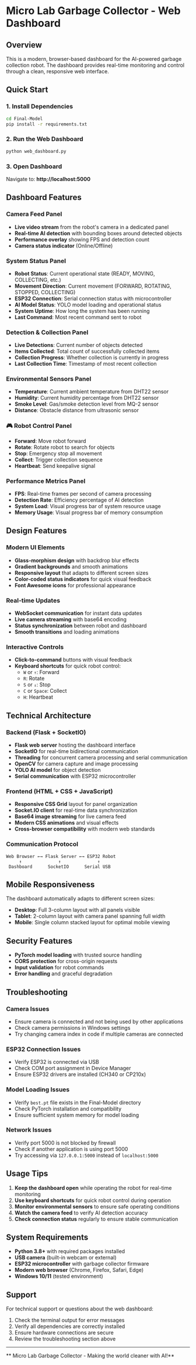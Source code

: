 #  Micro Lab Garbage Collector - Web Dashboard

## Overview
This is a modern, browser-based dashboard for the AI-powered garbage collection robot. The dashboard provides real-time monitoring and control through a clean, responsive web interface.

##  Quick Start

### 1. Install Dependencies
```bash
cd Final-Model
pip install -r requirements.txt
```

### 2. Run the Web Dashboard
```bash
python web_dashboard.py
```

### 3. Open Dashboard
Navigate to: **http://localhost:5000**

##  Dashboard Features

###  **Camera Feed Panel**
- **Live video stream** from the robot's camera in a dedicated panel
- **Real-time AI detection** with bounding boxes around detected objects
- **Performance overlay** showing FPS and detection count
- **Camera status indicator** (Online/Offline)

###  **System Status Panel**
- **Robot Status**: Current operational state (READY, MOVING, COLLECTING, etc.)
- **Movement Direction**: Current movement (FORWARD, ROTATING, STOPPED, COLLECTING)
- **ESP32 Connection**: Serial connection status with microcontroller
- **AI Model Status**: YOLO model loading and operational status
- **System Uptime**: How long the system has been running
- **Last Command**: Most recent command sent to robot

###  **Detection & Collection Panel**
- **Live Detections**: Current number of objects detected
- **Items Collected**: Total count of successfully collected items
- **Collection Progress**: Whether collection is currently in progress
- **Last Collection Time**: Timestamp of most recent collection

###  **Environmental Sensors Panel**
- **Temperature**: Current ambient temperature from DHT22 sensor
- **Humidity**: Current humidity percentage from DHT22 sensor
- **Smoke Level**: Gas/smoke detection level from MQ-2 sensor
- **Distance**: Obstacle distance from ultrasonic sensor

### 🎮 **Robot Control Panel**
- **Forward**: Move robot forward
- **Rotate**: Rotate robot to search for objects
- **Stop**: Emergency stop all movement
- **Collect**: Trigger collection sequence
- **Heartbeat**: Send keepalive signal

###  **Performance Metrics Panel**
- **FPS**: Real-time frames per second of camera processing
- **Detection Rate**: Efficiency percentage of AI detection
- **System Load**: Visual progress bar of system resource usage
- **Memory Usage**: Visual progress bar of memory consumption

##  Design Features

### **Modern UI Elements**
- **Glass-morphism design** with backdrop blur effects
- **Gradient backgrounds** and smooth animations
- **Responsive layout** that adapts to different screen sizes
- **Color-coded status indicators** for quick visual feedback
- **Font Awesome icons** for professional appearance

### **Real-time Updates**
- **WebSocket communication** for instant data updates
- **Live camera streaming** with base64 encoding
- **Status synchronization** between robot and dashboard
- **Smooth transitions** and loading animations

### **Interactive Controls**
- **Click-to-command** buttons with visual feedback
- **Keyboard shortcuts** for quick robot control:
  - `W` or `↑`: Forward
  - `R`: Rotate
  - `S` or `↓`: Stop
  - `C` or `Space`: Collect
  - `H`: Heartbeat

##  Technical Architecture

### **Backend (Flask + SocketIO)**
- **Flask web server** hosting the dashboard interface
- **SocketIO** for real-time bidirectional communication
- **Threading** for concurrent camera processing and serial communication
- **OpenCV** for camera capture and image processing
- **YOLO AI model** for object detection
- **Serial communication** with ESP32 microcontroller

### **Frontend (HTML + CSS + JavaScript)**
- **Responsive CSS Grid** layout for panel organization
- **Socket.IO client** for real-time data synchronization
- **Base64 image streaming** for live camera feed
- **Modern CSS animations** and visual effects
- **Cross-browser compatibility** with modern web standards

### **Communication Protocol**
```
Web Browser ←→ Flask Server ←→ ESP32 Robot
     ↑              ↑              ↑
 Dashboard      SocketIO      Serial USB
```

##  Mobile Responsiveness

The dashboard automatically adapts to different screen sizes:
- **Desktop**: Full 3-column layout with all panels visible
- **Tablet**: 2-column layout with camera panel spanning full width
- **Mobile**: Single column stacked layout for optimal mobile viewing

##  Security Features

- **PyTorch model loading** with trusted source handling
- **CORS protection** for cross-origin requests
- **Input validation** for robot commands
- **Error handling** and graceful degradation

##  Troubleshooting

### Camera Issues
- Ensure camera is connected and not being used by other applications
- Check camera permissions in Windows settings
- Try changing camera index in code if multiple cameras are connected

### ESP32 Connection Issues
- Verify ESP32 is connected via USB
- Check COM port assignment in Device Manager
- Ensure ESP32 drivers are installed (CH340 or CP210x)

### Model Loading Issues
- Verify `best.pt` file exists in the Final-Model directory
- Check PyTorch installation and compatibility
- Ensure sufficient system memory for model loading

### Network Issues
- Verify port 5000 is not blocked by firewall
- Check if another application is using port 5000
- Try accessing via `127.0.0.1:5000` instead of `localhost:5000`

##  Usage Tips

1. **Keep the dashboard open** while operating the robot for real-time monitoring
2. **Use keyboard shortcuts** for quick robot control during operation
3. **Monitor environmental sensors** to ensure safe operating conditions
4. **Watch the camera feed** to verify AI detection accuracy
5. **Check connection status** regularly to ensure stable communication

##  System Requirements

- **Python 3.8+** with required packages installed
- **USB camera** (built-in webcam or external)
- **ESP32 microcontroller** with garbage collector firmware
- **Modern web browser** (Chrome, Firefox, Safari, Edge)
- **Windows 10/11** (tested environment)

##  Support

For technical support or questions about the web dashboard:
1. Check the terminal output for error messages
2. Verify all dependencies are correctly installed
3. Ensure hardware connections are secure
4. Review the troubleshooting section above

---

** Micro Lab Garbage Collector - Making the world cleaner with AI!**